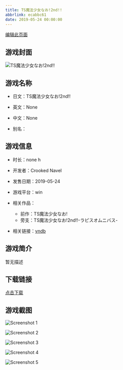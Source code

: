 ```yaml
---
title: TS魔法少女なお!2nd!!
abbrlink: ecabbc61
date: 2019-05-24 00:00:00
---
```

[编辑此页面](https://github.com/ACG-3/ADV3-source/blob/main/source/_posts/games/TS%E9%AD%94%E6%B3%95%E5%B0%91%E5%A5%B3%E3%81%AA%E3%81%8A%212nd%21%21.md)

## 游戏封面

![TS魔法少女なお!2nd!!](https%3A//pan.timero.xyz/onedrive/img_lib_001/TS%E9%AD%94%E6%B3%95%E5%B0%91%E5%A5%B3%E3%81%AA%E3%81%8A%212nd%21%21_cover.avif)


## 游戏名称

- 日文：TS魔法少女なお!2nd!!
- 英文：None
- 中文：None

- 别名：


## 游戏信息

- 时长：none h
- 开发者：Crooked Navel
- 发售日期：2019-05-24
- 游戏平台：win
- 相关作品：
   - 前作：TS魔法少女なお!
   - 旁支：TS魔法少女なお!2nd!!-ラピスオムニバス-

- 相关链接：[vndb](https://vndb.org/v25820)


## 游戏简介

暂无描述


## 下载链接

[点击下载](https://pan.timero.xyz/onedrive/adv_lib_001/TS%E9%AD%94%E6%B3%95%E5%B0%91%E5%A5%B3%E3%81%AA%E3%81%8A%212nd%21%21)


## 游戏截图


![Screenshot 1](https%3A//pan.timero.xyz/onedrive/img_lib_001/TS%E9%AD%94%E6%B3%95%E5%B0%91%E5%A5%B3%E3%81%AA%E3%81%8A%212nd%21%21_Screenshot_1.avif)

![Screenshot 2](https%3A//pan.timero.xyz/onedrive/img_lib_001/TS%E9%AD%94%E6%B3%95%E5%B0%91%E5%A5%B3%E3%81%AA%E3%81%8A%212nd%21%21_Screenshot_2.avif)

![Screenshot 3](https%3A//pan.timero.xyz/onedrive/img_lib_001/TS%E9%AD%94%E6%B3%95%E5%B0%91%E5%A5%B3%E3%81%AA%E3%81%8A%212nd%21%21_Screenshot_3.avif)

![Screenshot 4](https%3A//pan.timero.xyz/onedrive/img_lib_001/TS%E9%AD%94%E6%B3%95%E5%B0%91%E5%A5%B3%E3%81%AA%E3%81%8A%212nd%21%21_Screenshot_4.avif)

![Screenshot 5](https%3A//pan.timero.xyz/onedrive/img_lib_001/TS%E9%AD%94%E6%B3%95%E5%B0%91%E5%A5%B3%E3%81%AA%E3%81%8A%212nd%21%21_Screenshot_5.avif)

